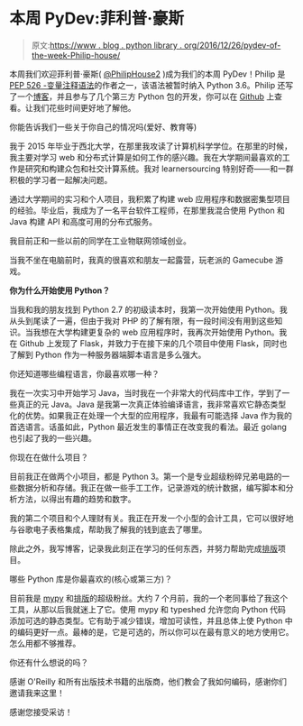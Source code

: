 # 本周 PyDev:菲利普·豪斯

> 原文:[https://www . blog . python library . org/2016/12/26/pydev-of-the-week-Philip-house/](https://www.blog.pythonlibrary.org/2016/12/26/pydev-of-the-week-philip-house/)

本周我们欢迎菲利普·豪斯( [@PhilipHouse2](https://twitter.com/PhilipHouse2) )成为我们的本周 PyDev！Philip 是 [PEP 526 -变量注释语法](https://www.python.org/dev/peps/pep-0526/)的作者之一，该语法被暂时纳入 Python 3.6。Philip 还写了一个[博客](http://www.phizzle.space/)，并且参与了几个第三方 Python 包的开发，你可以在 [Github](https://github.com/phouse512) 上查看。让我们花些时间更好地了解他。

你能告诉我们一些关于你自己的情况吗(爱好、教育等)

我于 2015 年毕业于西北大学，在那里我攻读了计算机科学学位。在那里的时候，我主要对学习 web 和分布式计算是如何工作的感兴趣。我在大学期间最喜欢的工作是研究和构建众包和社交计算系统。我对 learnersourcing 特别好奇——和一群积极的学习者一起解决问题。

通过大学期间的实习和个人项目，我积累了构建 web 应用程序和数据密集型项目的经验。毕业后，我成为了一名平台软件工程师，在那里我混合使用 Python 和 Java 构建 API 和高度可用的分布式服务。

我目前正和一些以前的同学在工业物联网领域创业。

当我不坐在电脑前时，我真的很喜欢和朋友一起露营，玩老派的 Gamecube 游戏。

**你为什么开始使用 Python？**

当我和我的朋友找到 Python 2.7 的初级读本时，我第一次开始使用 Python。我从头到尾读了一遍，但由于我对 PHP 的了解有限，有一段时间没有用到这些知识。当我想在大学构建更复杂的 web 应用程序时，我再次开始使用 Python。我在 Github 上发现了 Flask，并致力于在接下来的几个项目中使用 Flask，同时也了解到 Python 作为一种服务器端脚本语言是多么强大。

你还知道哪些编程语言，你最喜欢哪一种？

我在一次实习中开始学习 Java，当时我在一个非常大的代码库中工作，学到了一些真正的元 Java。Java 是我第一次真正体验编译语言，我非常喜欢它静态类型化的优势。如果我正在处理一个大型的应用程序，我最有可能选择 Java 作为我的首选语言。话虽如此，Python 最近发生的事情正在改变我的看法。最近 golang 也引起了我的一些兴趣。

你现在在做什么项目？

目前我正在做两个小项目，都是 Python 3。第一个是专业超级粉碎兄弟电路的一些数据分析和存储。我正在做一些手工工作，记录游戏的统计数据，编写脚本和分析方法，以得出有趣的趋势和数字。

我的第二个项目和个人理财有关。我正在开发一个小型的会计工具，它可以很好地与谷歌电子表格集成，帮助我了解我的钱到底去了哪里。

除此之外，我写博客，记录我此刻正在学习的任何东西，并努力帮助完成[排版](https://github.com/python/typeshed)项目。

哪些 Python 库是你最喜欢的(核心或第三方)？

目前我是 [mypy](http://mypy-lang.org/) 和[排版](https://github.com/python/typeshed)的超级粉丝。大约 7 个月前，我的一个老同事给了我这个工具，从那以后我就迷上了它。使用 mypy 和 typeshed 允许您向 Python 代码添加可选的静态类型。它有助于减少错误，增加可读性，并且总体上使 Python 中的编码更好一点。最棒的是，它是可选的，所以你可以在最有意义的地方使用它。怎么用都不够推荐。

你还有什么想说的吗？

感谢 O'Reilly 和所有出版技术书籍的出版商，他们教会了我如何编码，感谢你们邀请我来这里！

感谢您接受采访！